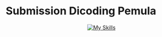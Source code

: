 # Submission Dicoding Pemula
<p align="center">
  <a href="https://skillicons.dev">
    <img src="https://skillicons.dev/icons?i=js,html" alt="My Skills">
  </a>
</p>

